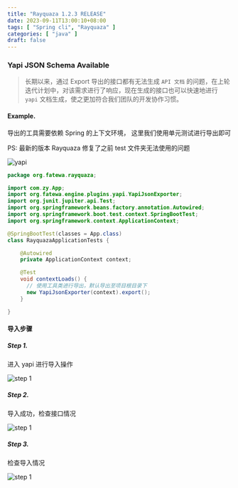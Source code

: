 ```yaml
---
title: "Rayquaza 1.2.3 RELEASE"
date: 2023-09-11T13:00:10+08:00
tags: [ "Spring cli", "Rayquaza" ]
categories: [ "java" ]
draft: false
---
```



### Yapi JSON Schema Available

> 长期以来，通过 <focus-tag>Export</focus-tag> 导出的接口都有无法生成 `API 文档` 的问题，在上轮迭代计划中，对该需求进行了响应，现在生成的接口也可以快速地进行 `yapi` 文档生成，使之更加符合我们团队的开发协作习惯。

#### Example.

导出的工具需要依赖 Spring 的上下文环境，
这里我们使用单元测试进行导出即可

PS: 最新的版本 Rayquaza 修复了之前 test 文件夹无法使用的问题

![yapi](/fatewa/posts/work/tags/rayquaza/assets/yapi.jpg)


```java
package org.fatewa.rayquaza;

import com.zy.App;
import org.fatewa.engine.plugins.yapi.YapiJsonExporter;
import org.junit.jupiter.api.Test;
import org.springframework.beans.factory.annotation.Autowired;
import org.springframework.boot.test.context.SpringBootTest;
import org.springframework.context.ApplicationContext;

@SpringBootTest(classes = App.class)
class RayquazaApplicationTests {

    @Autowired
    private ApplicationContext context;

    @Test
    void contextLoads() {
      // 使用工具类进行导出，默认导出至项目根目录下
      new YapiJsonExporter(context).export();
    }

}
```

#### 导入步骤

##### Step 1.

进入 yapi 进行导入操作

![step 1](/fatewa/posts/work/tags/rayquaza/assets/step_1.png)


##### Step 2.

导入成功，检查接口情况

![step 1](/fatewa/posts/work/tags/rayquaza/assets/step_2.png)

##### Step 3.

检查导入情况

![step 1](/fatewa/posts/work/tags/rayquaza/assets/step_3.png)
